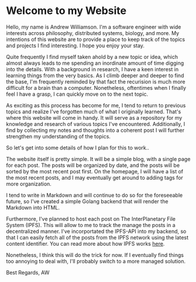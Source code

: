 # Welcome to my Website

Hello, my name is Andrew Williamson. I'm a software engineer with wide interests across philosophy, distributed systems, biology, and more. My intentions of this website are to provide a place to keep track of the topics and projects I find interesting. I hope you enjoy your stay.

Quite frequently I find myself taken ahold by a new topic or idea, which almost always leads to me spending an inordinate amount of time digging into the details. With a background in research, I have a keen interest in learning things from the very basics. As I climb deeper and deeper to find the base, I'm frequently reminded by that fact the recurision is much more difficult for a brain than a computer. Nonetheless, oftentimes when I finally feel I have a grasp, I can quickly move on to the next topic. 

As exciting as this process has become for me, I tend to return to previous topics and realize I've forgotten much of what I originally learned. That's where this website will come in handy. It will serve as a repository for my knowledge and research of various topics I've encountered. Additionally, I find by collecting my notes and thoughts into a coherent post I will further strengthen my understanding of the topics.

So let's get into some details of how I plan for this to work..

The website itself is pretty simple. It will be a simple blog, with a single page for each post. The posts will be organized by date, and the posts will be sorted by the most recent post first. On the homepage, I will have a list of the most recent posts, and I may eventually get around to adding tags for more organization. 

I tend to write in Markdown and will continue to do so for the foreseeable future, so I've created a simple Golang backend that will render the Markdown into HTML.

Furthermore, I've planned to host each post on The InterPlanetary File System (IPFS). This will allow to me to track the manage the posts in a decentralized manner. I've incorportated the IPFS-API into my backend, so that I can easily fetch all of the posts from the IPFS network using the latest content identifier. You can read more about how IPFS works [here](https://ipfs.io/#how).

Nonetheless, I think this will do the trick for now. If I eventually find things too annoying to deal with, I'll probably switch to a more managed solution. 

Best Regards,
AW